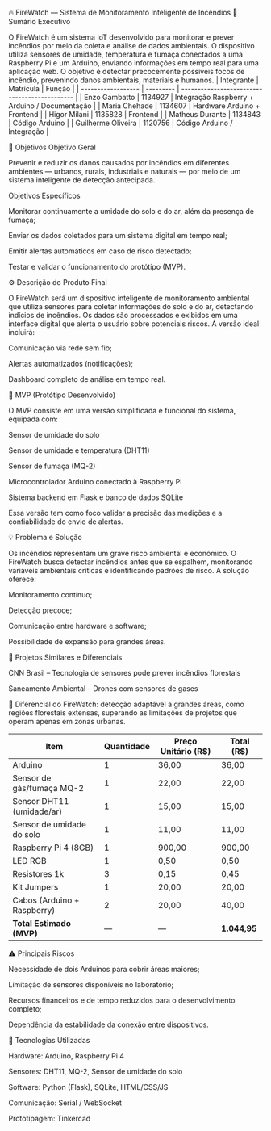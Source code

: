 🔥 FireWatch — Sistema de Monitoramento Inteligente de Incêndios
📘 Sumário Executivo

O FireWatch é um sistema IoT desenvolvido para monitorar e prever incêndios por meio da coleta e análise de dados ambientais. O dispositivo utiliza sensores de umidade, temperatura e fumaça conectados a uma Raspberry Pi e um Arduino, enviando informações em tempo real para uma aplicação web. O objetivo é detectar precocemente possíveis focos de incêndio, prevenindo danos ambientais, materiais e humanos.
| Integrante         | Matrícula | Função                                        |
| ------------------ | --------- | --------------------------------------------- |
| Enzo Gambatto      | 1134927   | Integração Raspberry + Arduino / Documentação |
| Maria Chehade      | 1134607   | Hardware Arduino + Frontend                   |
| Higor Milani       | 1135828   | Frontend                                      |
| Matheus Durante    | 1134843   | Código Arduino                                |
| Guilherme Oliveira | 1120756   | Código Arduino / Integração                   |

🎯 Objetivos
Objetivo Geral

Prevenir e reduzir os danos causados por incêndios em diferentes ambientes — urbanos, rurais, industriais e naturais — por meio de um sistema inteligente de detecção antecipada.

Objetivos Específicos

Monitorar continuamente a umidade do solo e do ar, além da presença de fumaça;

Enviar os dados coletados para um sistema digital em tempo real;

Emitir alertas automáticos em caso de risco detectado;

Testar e validar o funcionamento do protótipo (MVP).

⚙️ Descrição do Produto Final

O FireWatch será um dispositivo inteligente de monitoramento ambiental que utiliza sensores para coletar informações do solo e do ar, detectando indícios de incêndios. Os dados são processados e exibidos em uma interface digital que alerta o usuário sobre potenciais riscos.
A versão ideal incluirá:

Comunicação via rede sem fio;

Alertas automatizados (notificações);

Dashboard completo de análise em tempo real.

🧩 MVP (Protótipo Desenvolvido)

O MVP consiste em uma versão simplificada e funcional do sistema, equipada com:

Sensor de umidade do solo

Sensor de umidade e temperatura (DHT11)

Sensor de fumaça (MQ-2)

Microcontrolador Arduino conectado à Raspberry Pi

Sistema backend em Flask e banco de dados SQLite

Essa versão tem como foco validar a precisão das medições e a confiabilidade do envio de alertas.

💡 Problema e Solução

Os incêndios representam um grave risco ambiental e econômico. O FireWatch busca detectar incêndios antes que se espalhem, monitorando variáveis ambientais críticas e identificando padrões de risco.
A solução oferece:

Monitoramento contínuo;

Detecção precoce;

Comunicação entre hardware e software;

Possibilidade de expansão para grandes áreas.

🔗 Projetos Similares e Diferenciais

CNN Brasil – Tecnologia de sensores pode prever incêndios florestais

Saneamento Ambiental – Drones com sensores de gases

🔸 Diferencial do FireWatch: detecção adaptável a grandes áreas, como regiões florestais extensas, superando as limitações de projetos que operam apenas em zonas urbanas.

| Item                        | Quantidade | Preço Unitário (R$) | Total (R$)   |
| --------------------------- | ---------- | ------------------- | ------------ |
| Arduino                     | 1          | 36,00               | 36,00        |
| Sensor de gás/fumaça MQ-2   | 1          | 22,00               | 22,00        |
| Sensor DHT11 (umidade/ar)   | 1          | 15,00               | 15,00        |
| Sensor de umidade do solo   | 1          | 11,00               | 11,00        |
| Raspberry Pi 4 (8GB)        | 1          | 900,00              | 900,00       |
| LED RGB                     | 1          | 0,50                | 0,50         |
| Resistores 1k               | 3          | 0,15                | 0,45         |
| Kit Jumpers                 | 1          | 20,00               | 20,00        |
| Cabos (Arduino + Raspberry) | 2          | 20,00               | 40,00        |
| **Total Estimado (MVP)**    | —          | —                   | **1.044,95** |

⚠️ Principais Riscos

Necessidade de dois Arduinos para cobrir áreas maiores;

Limitação de sensores disponíveis no laboratório;

Recursos financeiros e de tempo reduzidos para o desenvolvimento completo;

Dependência da estabilidade da conexão entre dispositivos.

🧠 Tecnologias Utilizadas

Hardware: Arduino, Raspberry Pi 4

Sensores: DHT11, MQ-2, Sensor de umidade do solo

Software: Python (Flask), SQLite, HTML/CSS/JS

Comunicação: Serial / WebSocket

Prototipagem: Tinkercad
